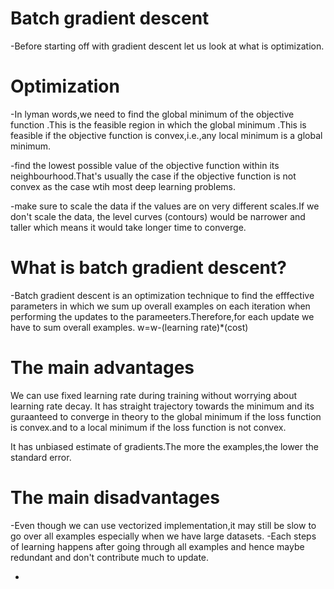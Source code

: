 # Batch gradient descent

-Before starting off with gradient descent let us look at what is optimization.
# Optimization
-In lyman words,we need to find the global minimum of the objective function .This is the feasible region in which the global minimum .This is feasible if the objective function is convex,i.e.,any local minimum is a global minimum.

-find the lowest possible value of the objective function within its neighbourhood.That's usually the case if the objective function is not convex as the case wtih most deep learning problems.

-make sure to scale the data if the values are on very different scales.If we don't scale the data, the level curves (contours) would be narrower and taller which means it would take longer time to converge.
# What is batch gradient descent?
-Batch gradient descent is an optimization technique to find the efffective parameters in which we sum up overall examples on each iteration when performing the updates to the parameeters.Therefore,for each update we have to sum overall examples.
w=w-(learning rate)*(cost)
# The main advantages
We can use fixed learning rate during training without worrying about learning rate decay.
It has straight trajectory towards the minimum and its guraanteed to converge in theory to the global minimum if the loss function is convex.and to a local minimum if the loss function is not convex. 

It has unbiased estimate of gradients.The more the examples,the lower the standard error.
# The main disadvantages
-Even though we can use vectorized implementation,it may still be slow to go over all examples especially when we have large datasets.
-Each steps of learning happens after going through all examples and hence maybe redundant and don't contribute much to update.







-











